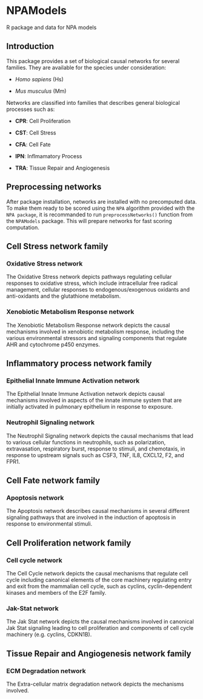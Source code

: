 # NPAModels
R package and data for NPA models

## Introduction

This package provides a set of biological causal networks for several families.
They are available for the species under consideration:

- *Homo sapiens* (Hs)

- *Mus musculus* (Mm)

Networks are classified into families that describes general biological
processes such as:

- **CPR**: Cell Proliferation

- **CST**: Cell Stress

- **CFA**: Cell Fate

- **IPN**: Inflmamatory Process

- **TRA**: Tissue Repair and Angiogenesis

## Preprocessing networks

After package installation, networks are installed with no precomputed data.
To make them ready to be scored using the `NPA` algorithm provided with the
`NPA package`, it is recommanded to run `preprocessNetworks()` function from
the `NPAModels` package. This will prepare networks for fast scoring computation.

## Cell Stress network family

### Oxidative Stress network

The Oxidative Stress network depicts pathways regulating cellular responses
to oxidative stress, which include intracellular free radical management,
cellular responses to endogenous/exogenous oxidants and anti-oxidants and the
glutathione metabolism.

### Xenobiotic Metabolism Response network

The Xenobiotic Metabolism Response network depicts the causal mechanisms
involved in xenobiotic metabolism response, including the various
environmental stressors and signaling components that regulate AHR and
cytochrome p450 enzymes.

## Inflammatory process network family

### Epithelial Innate Immune Activation network

The Epithelial Innate Immune Activation network depicts causal mechanisms
involved in aspects of the innate immune system that are initially activated
in pulmonary epithelium in response to exposure.

### Neutrophil Signaling network

The Neutrophil Signaling network depicts the causal mechanisms that lead to
various cellular functions in neutrophils, such as polarization,
extravasation, respiratory burst, response to stimuli, and chemotaxis,
in response to upstream signals such as CSF3, TNF, IL8, CXCL12, F2, and FPR1.

## Cell Fate network family

### Apoptosis network

The Apoptosis network describes causal mechanisms in several different
signaling pathways that are involved in the induction of apoptosis in response
to environmental stimuli.

## Cell Proliferation network family

### Cell cycle network

The Cell Cycle network depicts the causal mechanisms that regulate cell cycle
including canonical elements of the core machinery regulating entry and exit
from the mammalian cell cycle, such as cyclins, cyclin-dependent kinases and
members of the E2F family.

### Jak-Stat network

The Jak Stat network depicts the causal mechanisms involved in canonical
Jak Stat signaling leading to cell proliferation and components of cell
cycle machinery (e.g. cyclins, CDKN1B).

## Tissue Repair and Angiogenesis network family

### ECM Degradation network

The Extra-cellular matrix degradation network depicts the mechanisms
involved.

